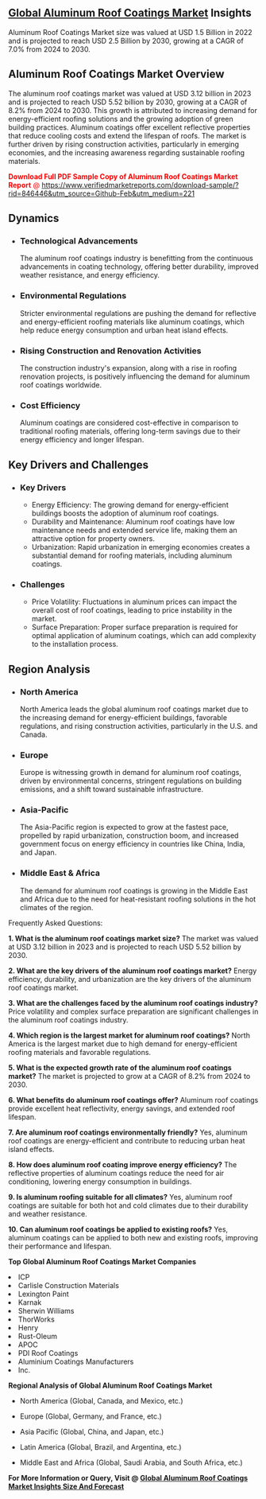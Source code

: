 <h2><a href="https://www.verifiedmarketreports.com/download-sample/?rid=846446&amp;utm_source=Github&amp;utm_medium=221" target="_blank">Global Aluminum Roof Coatings Market</a> Insights</h2><p>Aluminum Roof Coatings Market size was valued at USD 1.5 Billion in 2022 and is projected to reach USD 2.5 Billion by 2030, growing at a CAGR of 7.0% from 2024 to 2030.</p><p> <h2>Aluminum Roof Coatings Market Overview</h2> <p>The aluminum roof coatings market was valued at USD 3.12 billion in 2023 and is projected to reach USD 5.52 billion by 2030, growing at a CAGR of 8.2% from 2024 to 2030. This growth is attributed to increasing demand for energy-efficient roofing solutions and the growing adoption of green building practices. Aluminum coatings offer excellent reflective properties that reduce cooling costs and extend the lifespan of roofs. The market is further driven by rising construction activities, particularly in emerging economies, and the increasing awareness regarding sustainable roofing materials.</p> <p><p><span class=""><span style="color: #ff0000;"><strong>Download Full PDF Sample Copy of Aluminum Roof Coatings Market Report</strong> @ </span><a href="https://www.verifiedmarketreports.com/download-sample/?rid=846446&amp;utm_source=Github-Feb&amp;utm_medium=221" target="_blank">https://www.verifiedmarketreports.com/download-sample/?rid=846446&amp;utm_source=Github-Feb&amp;utm_medium=221</a></span></p></p> <h2>Dynamics</h2> <ul> <li><h3>Technological Advancements</h3> The aluminum roof coatings industry is benefitting from the continuous advancements in coating technology, offering better durability, improved weather resistance, and energy efficiency.</li> <li><h3>Environmental Regulations</h3> Stricter environmental regulations are pushing the demand for reflective and energy-efficient roofing materials like aluminum coatings, which help reduce energy consumption and urban heat island effects.</li> <li><h3>Rising Construction and Renovation Activities</h3> The construction industry's expansion, along with a rise in roofing renovation projects, is positively influencing the demand for aluminum roof coatings worldwide.</li> <li><h3>Cost Efficiency</h3> Aluminum coatings are considered cost-effective in comparison to traditional roofing materials, offering long-term savings due to their energy efficiency and longer lifespan.</li> </ul> <h2>Key Drivers and Challenges</h2> <ul> <li><h3>Key Drivers</h3> <ul> <li>Energy Efficiency: The growing demand for energy-efficient buildings boosts the adoption of aluminum roof coatings.</li> <li>Durability and Maintenance: Aluminum roof coatings have low maintenance needs and extended service life, making them an attractive option for property owners.</li> <li>Urbanization: Rapid urbanization in emerging economies creates a substantial demand for roofing materials, including aluminum coatings.</li> </ul> </li> <li><h3>Challenges</h3> <ul> <li>Price Volatility: Fluctuations in aluminum prices can impact the overall cost of roof coatings, leading to price instability in the market.</li> <li>Surface Preparation: Proper surface preparation is required for optimal application of aluminum coatings, which can add complexity to the installation process.</li> </ul> </li> </ul> <h2>Region Analysis</h2> <ul> <li><h3>North America</h3> North America leads the global aluminum roof coatings market due to the increasing demand for energy-efficient buildings, favorable regulations, and rising construction activities, particularly in the U.S. and Canada.</li> <li><h3>Europe</h3> Europe is witnessing growth in demand for aluminum roof coatings, driven by environmental concerns, stringent regulations on building emissions, and a shift toward sustainable infrastructure.</li> <li><h3>Asia-Pacific</h3> The Asia-Pacific region is expected to grow at the fastest pace, propelled by rapid urbanization, construction boom, and increased government focus on energy efficiency in countries like China, India, and Japan.</li> <li><h3>Middle East & Africa</h3> The demand for aluminum roof coatings is growing in the Middle East and Africa due to the need for heat-resistant roofing solutions in the hot climates of the region.</li> </ul> <p>Frequently Asked Questions:</p> <p><b>1. What is the aluminum roof coatings market size?</b> The market was valued at USD 3.12 billion in 2023 and is projected to reach USD 5.52 billion by 2030.</p> <p><b>2. What are the key drivers of the aluminum roof coatings market?</b> Energy efficiency, durability, and urbanization are the key drivers of the aluminum roof coatings market.</p> <p><b>3. What are the challenges faced by the aluminum roof coatings industry?</b> Price volatility and complex surface preparation are significant challenges in the aluminum roof coatings industry.</p> <p><b>4. Which region is the largest market for aluminum roof coatings?</b> North America is the largest market due to high demand for energy-efficient roofing materials and favorable regulations.</p> <p><b>5. What is the expected growth rate of the aluminum roof coatings market?</b> The market is projected to grow at a CAGR of 8.2% from 2024 to 2030.</p> <p><b>6. What benefits do aluminum roof coatings offer?</b> Aluminum roof coatings provide excellent heat reflectivity, energy savings, and extended roof lifespan.</p> <p><b>7. Are aluminum roof coatings environmentally friendly?</b> Yes, aluminum roof coatings are energy-efficient and contribute to reducing urban heat island effects.</p> <p><b>8. How does aluminum roof coating improve energy efficiency?</b> The reflective properties of aluminum coatings reduce the need for air conditioning, lowering energy consumption in buildings.</p> <p><b>9. Is aluminum roofing suitable for all climates?</b> Yes, aluminum roof coatings are suitable for both hot and cold climates due to their durability and weather resistance.</p> <p><b>10. Can aluminum roof coatings be applied to existing roofs?</b> Yes, aluminum coatings can be applied to both new and existing roofs, improving their performance and lifespan.</p> </p><p><strong>Top Global Aluminum Roof Coatings Market Companies</strong></p><div data-test-id=""><p><li>ICP</li><li> Carlisle Construction Materials</li><li> Lexington Paint</li><li> Karnak</li><li> Sherwin Williams</li><li> ThorWorks</li><li> Henry</li><li> Rust-Oleum</li><li> APOC</li><li> PDI Roof Coatings</li><li> Aluminium Coatings Manufacturers</li><li> Inc.</li></p><div><strong>Regional Analysis of&nbsp;Global Aluminum Roof Coatings Market</strong></div><ul><li dir="ltr"><p dir="ltr">North America&nbsp;(Global, Canada, and Mexico, etc.)</p></li><li dir="ltr"><p dir="ltr">Europe (Global, Germany, and France, etc.)</p></li><li dir="ltr"><p dir="ltr">Asia Pacific&nbsp;(Global, China, and Japan, etc.)</p></li><li dir="ltr"><p dir="ltr">Latin America&nbsp;(Global, Brazil, and Argentina, etc.)</p></li><li dir="ltr">Middle East and Africa&nbsp;(Global, Saudi Arabia, and South Africa, etc.)</li></ul><p><strong>For More Information or Query, Visit @&nbsp;</strong><strong><a href="https://www.verifiedmarketreports.com/product/aluminum-roof-coatings-market/?utm_source=Github&amp;utm_medium=221" target="_blank">Global Aluminum Roof Coatings Market Insights Size And Forecast</a></strong></p></div>
